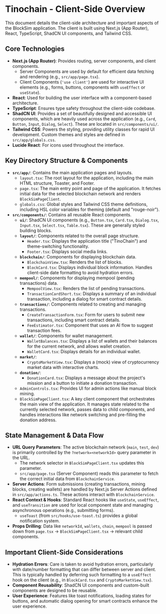 # Tinochain - Client-Side Overview

This document details the client-side architecture and important aspects of the BlockSim application. The client is built using Next.js (App Router), React, TypeScript, ShadCN UI components, and Tailwind CSS.

## Core Technologies

*   **Next.js (App Router)**: Provides routing, server components, and client components.
    *   Server Components are used by default for efficient data fetching and rendering (e.g., `src/app/page.tsx`).
    *   Client Components (`'use client'`) are used for interactive UI elements (e.g., forms, buttons, components with `useEffect` or `useState`).
*   **React**: Used for building the user interface with a component-based architecture.
*   **TypeScript**: Ensures type safety throughout the client-side codebase.
*   **ShadCN UI**: Provides a set of beautifully designed and accessible UI components, which are heavily used across the application (e.g., `Card`, `Button`, `Input`, `Dialog`, `Select`). These are located in `src/components/ui/`.
*   **Tailwind CSS**: Powers the styling, providing utility classes for rapid UI development. Custom themes and styles are defined in `src/app/globals.css`.
*   **Lucide React**: For icons used throughout the interface.

## Key Directory Structure & Components

*   **`src/app/`**: Contains the main application pages and layouts.
    *   `layout.tsx`: The root layout for the application, including the main HTML structure, Toaster, and Footer.
    *   `page.tsx`: The main entry point and page of the application. It fetches initial data for the selected blockchain network and renders `BlockSimPageClient`.
    *   `globals.css`: Global styles and Tailwind CSS theme definitions, including HSL color variables for theming (default and "rouge-noir").
*   **`src/components/`**: Contains all reusable React components.
    *   **`ui/`**: ShadCN UI components (e.g., `Button.tsx`, `Card.tsx`, `Dialog.tsx`, `Input.tsx`, `Select.tsx`, `Table.tsx`). These are generally styled building blocks.
    *   **`layout/`**: Components related to the overall page structure.
        *   `Header.tsx`: Displays the application title ("TinoChain") and theme-switching functionality.
        *   `Footer.tsx`: Displays social media links.
    *   **`blockchain/`**: Components for displaying blockchain data.
        *   `BlockchainView.tsx`: Renders the list of blocks.
        *   `BlockCard.tsx`: Displays individual block information. Handles client-side date formatting to avoid hydration errors.
    *   **`mempool/`**: Components for displaying mempool (pending transactions) data.
        *   `MempoolView.tsx`: Renders the list of pending transactions.
        *   `TransactionCardShort.tsx`: Displays a summary of an individual transaction, including a dialog for smart contract details.
    *   **`transactions/`**: Components related to creating and managing transactions.
        *   `CreateTransactionForm.tsx`: Form for users to submit new transactions, including smart contract details.
        *   `FeeEstimator.tsx`: Component that uses an AI flow to suggest transaction fees.
    *   **`wallet/`**: Components for wallet management.
        *   `WalletBalances.tsx`: Displays a list of wallets and their balances for the current network, and allows wallet creation.
        *   `WalletCard.tsx`: Displays details for an individual wallet.
    *   **`market/`**:
        *   `CryptoMarketView.tsx`: Displays a (mock) view of cryptocurrency market data with interactive charts.
    *   **`donation/`**:
        *   `DonationCard.tsx`: Displays a message about the project's mission and a button to initiate a donation transaction.
    *   `AdminControls.tsx`: Provides UI for admin actions like manual block mining.
    *   `BlockSimPageClient.tsx`: A key client component that orchestrates the main view of the application. It manages state related to the currently selected network, passes data to child components, and handles interactions like network switching and pre-filling the donation address.

## State Management & Data Flow

*   **URL Query Parameters**: The active blockchain network (`main`, `test`, `dev`) is primarily controlled by the `?network=<networkId>` query parameter in the URL.
    *   The network selector in `BlockSimPageClient.tsx` updates this parameter.
    *   `src/app/page.tsx` (Server Component) reads this parameter to fetch the correct initial data from `BlockchainService`.
*   **Server Actions**: Form submissions (creating transactions, mining blocks, creating wallets) are handled by Next.js Server Actions defined in `src/app/actions.ts`. These actions interact with `BlockchainService`.
*   **React Context & Hooks**: Standard React hooks like `useState`, `useEffect`, and `useTransition` are used for local component state and managing asynchronous operations (e.g., submitting forms).
    *   `useToast` (from `src/hooks/use-toast.ts`) provides a global notification system.
*   **Props Drilling**: Data like `networkId`, `wallets`, `chain`, `mempool` is passed down from `page.tsx` -> `BlockSimPageClient.tsx` -> relevant child components.

## Important Client-Side Considerations

*   **Hydration Errors**: Care is taken to avoid hydration errors, particularly with date/number formatting that can differ between server and client. This is typically handled by deferring such formatting to a `useEffect` hook on the client (e.g., in `BlockCard.tsx` and `CryptoMarketView.tsx`).
*   **Component Reusability**: ShadCN UI components and custom-built components are designed to be reusable.
*   **User Experience**: Features like toast notifications, loading states for buttons, and automatic dialog opening for smart contracts enhance the user experience.

